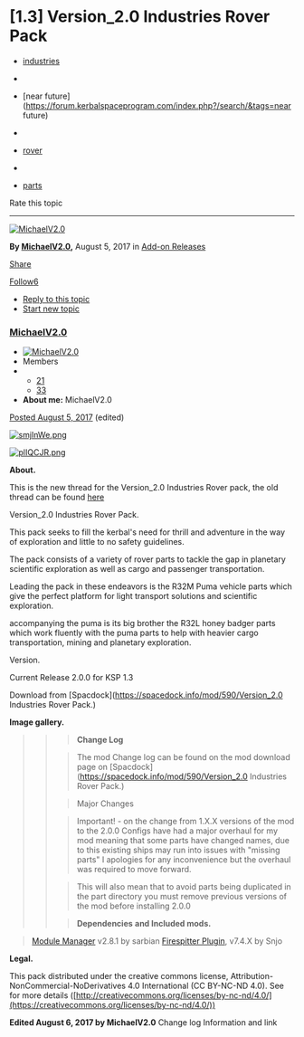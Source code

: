 # [1.3] Version_2.0 Industries Rover Pack

* [industries](https://forum.kerbalspaceprogram.com/index.php?/search/&tags=industries)
*  

* [near future](https://forum.kerbalspaceprogram.com/index.php?/search/&tags=near future)
*  

* [rover](https://forum.kerbalspaceprogram.com/index.php?/search/&tags=rover)
*  

* [parts](https://forum.kerbalspaceprogram.com/index.php?/search/&tags=parts)

Rate this topic

------

[![MichaelV2.0](https://kerbal-forum-uploads.s3.us-west-2.amazonaws.com/monthly_03_2016/Version_2.0_Industries_logo1.png.4f8225e93939c5ce626cab7677ff6620.thumb.png.1af2f879ea81683c1b1db3725b6e9e2c.png)](https://forum.kerbalspaceprogram.com/index.php?/profile/151168-michaelv20/)

**By [MichaelV2.0](https://forum.kerbalspaceprogram.com/index.php?/profile/151168-michaelv20/),**
August 5, 2017 in [Add-on Releases](https://forum.kerbalspaceprogram.com/index.php?/forum/34-add-on-releases/)

[ Share](https://forum.kerbalspaceprogram.com/index.php?/topic/164115-13-version_20-industries-rover-pack/#elShareItem_1072743138_menu)

[Follow](https://forum.kerbalspaceprogram.com/index.php?app=core&module=system&controller=notifications&do=follow&follow_app=forums&follow_area=topic&follow_id=164115)[6](https://forum.kerbalspaceprogram.com/index.php?app=core&module=system&controller=notifications&do=followers&follow_app=forums&follow_area=topic&follow_id=164115)

* [Reply to this topic](https://forum.kerbalspaceprogram.com/index.php?/topic/164115-13-version_20-industries-rover-pack/#replyForm)
* [Start new topic](https://forum.kerbalspaceprogram.com/index.php?/forum/34-add-on-releases/&do=add)



### **[MichaelV2.0](https://forum.kerbalspaceprogram.com/index.php?/profile/151168-michaelv20/)**

* [![MichaelV2.0](https://kerbal-forum-uploads.s3.us-west-2.amazonaws.com/monthly_03_2016/Version_2.0_Industries_logo1.png.4f8225e93939c5ce626cab7677ff6620.thumb.png.1af2f879ea81683c1b1db3725b6e9e2c.png)](https://forum.kerbalspaceprogram.com/index.php?/profile/151168-michaelv20/)
* Members
* * [ 21](https://forum.kerbalspaceprogram.com/index.php?/profile/151168-michaelv20/reputation/)
  * [ 33](https://forum.kerbalspaceprogram.com/index.php?/profile/151168-michaelv20/content/)
* **About me:** MichaelV2.0

[Posted August 5, 2017](https://forum.kerbalspaceprogram.com/index.php?/topic/164115-13-version_20-industries-rover-pack/&do=findComment&comment=3141131) (edited)

[![smjInWe.png](https://i.imgur.com/smjInWe.png)](https://i.imgur.com/smjInWe.png)

[![plIQCJR.png](https://i.imgur.com/plIQCJR.png)](https://i.imgur.com/plIQCJR.png)

**About.**

This is the new thread for the Version_2.0 Industries Rover pack, the old thread can be found [here](https://forum.kerbalspaceprogram.com/index.php?/topic/133699-wip-version20-industries/)

Version_2.0 Industries Rover Pack.

This pack seeks to fill the kerbal's need for thrill and adventure in the way of exploration and little to no safety guidelines.

The pack consists of a variety of rover parts to tackle the gap in planetary scientific exploration as well as cargo and passenger transportation.

Leading the pack in these endeavors is the R32M Puma vehicle parts which give the perfect platform for light transport solutions and scientific exploration. 

accompanying the puma is its big brother the R32L honey badger parts which work fluently with the puma parts to help with heavier cargo transportation, mining and planetary exploration.

Version.

Current Release 2.0.0 for KSP 1.3

Download from [Spacdock](https://spacedock.info/mod/590/Version_2.0 Industries Rover Pack.)

**Image gallery.**

> > > **Change Log**
> >
> > > The mod Change log can be found on the mod download page on [Spacdock](https://spacedock.info/mod/590/Version_2.0 Industries Rover Pack.)
> >
> > > Major Changes
> >
> > > Important! - on the change from 1.X.X versions of the mod to the 2.0.0 Configs have had a major overhaul for my mod meaning that some parts have changed names, due to this existing ships may run into issues with "missing parts" I apologies for any inconvenience but the overhaul was required to move forward.
> >
> > > This will also mean that to avoid parts being duplicated in the part directory you must remove previous versions of the mod before installing 2.0.0
> >
> > >  
> >
> > > **Dependencies** **and Included mods.**

> [Module Manager](https://forum.kerbalspaceprogram.com/index.php?/topic/50533-121-module-manager-275-november-29th-2016-better-late-than-never/) v2.8.1 by sarbian
> [Firespitter Plugin](https://forum.kerbalspaceprogram.com/index.php?/topic/22583-firespitter-propeller-plane-and-helicopter-parts-v71-may-5th-for-ksp-10/), v7.4.X by Snjo

**Legal.**

This pack distributed under the creative commons license, 
Attribution-NonCommercial-NoDerivatives 4.0 International (CC BY-NC-ND 4.0). See for more details ([http://creativecommons.org/licenses/by-nc-nd/4.0/](https://creativecommons.org/licenses/by-nc-nd/4.0/))

**Edited August 6, 2017 by MichaelV2.0**
Change log Information and link